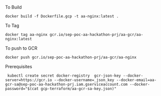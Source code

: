 To Build
```
docker build -f Dockerfile.gcp -t aa-nginx:latest .
```

To Tag
```
docker tag aa-nginx gcr.io/sep-poc-aa-hackathon-prj/aa-gcr/aa-nginx:latest
```


To push to GCR
```
docker push gcr.io/sep-poc-aa-hackathon-prj/aa-gcr/aa-nginx
```


Prerequisites
```
 kubectl create secret docker-registry  gcr-json-key --docker-server=https://gcr.io --docker-username=_json_key --docker-email=aa-gcr-sa@sep-poc-aa-hackathon-prj.iam.gserviceaccount.com --docker-password="$(cat gcp-terraform/aa-gcr-sa-key.json)"
```